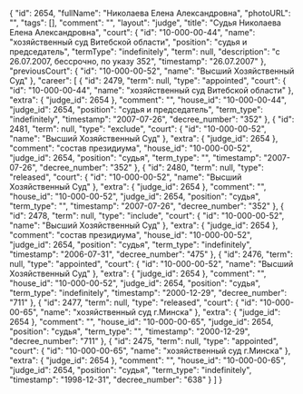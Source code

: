 {
    "id": 2654,
    "fullName": "Николаева Елена Александровна",
    "photoURL": "",
    "tags": [],
    "comment": "",
    "layout": "judge",
    "title": "Судья Николаева Елена Александровна",
    "court": {
        "id": "10-000-00-44",
        "name": "хозяйственный суд Витебской области",
        "position": "судья и председатель",
        "termType": "indefinitely",
        "term": null,
        "description": "c 26.07.2007, бессрочно, по указу 352",
        "timestamp": "26.07.2007"
    },
    "previousCourt": {
        "id": "10-000-00-52",
        "name": "Высший Хозяйственный Суд"
    },
    "career": [
        {
            "id": 2479,
            "term": null,
            "type": "appointed",
            "court": {
                "id": "10-000-00-44",
                "name": "хозяйственный суд Витебской области"
            },
            "extra": {
                "judge_id": 2654
            },
            "comment": "",
            "house_id": "10-000-00-44",
            "judge_id": 2654,
            "position": "судья и председатель",
            "term_type": "indefinitely",
            "timestamp": "2007-07-26",
            "decree_number": "352"
        },
        {
            "id": 2481,
            "term": null,
            "type": "exclude",
            "court": {
                "id": "10-000-00-52",
                "name": "Высший Хозяйственный Суд"
            },
            "extra": {
                "judge_id": 2654
            },
            "comment": "состав президиума",
            "house_id": "10-000-00-52",
            "judge_id": 2654,
            "position": "судья",
            "term_type": "",
            "timestamp": "2007-07-26",
            "decree_number": "352"
        },
        {
            "id": 2480,
            "term": null,
            "type": "released",
            "court": {
                "id": "10-000-00-52",
                "name": "Высший Хозяйственный Суд"
            },
            "extra": {
                "judge_id": 2654
            },
            "comment": "",
            "house_id": "10-000-00-52",
            "judge_id": 2654,
            "position": "судья",
            "term_type": "",
            "timestamp": "2007-07-26",
            "decree_number": "352"
        },
        {
            "id": 2478,
            "term": null,
            "type": "include",
            "court": {
                "id": "10-000-00-52",
                "name": "Высший Хозяйственный Суд"
            },
            "extra": {
                "judge_id": 2654
            },
            "comment": "состав президиума",
            "house_id": "10-000-00-52",
            "judge_id": 2654,
            "position": "судья",
            "term_type": "indefinitely",
            "timestamp": "2006-07-31",
            "decree_number": "475"
        },
        {
            "id": 2476,
            "term": null,
            "type": "appointed",
            "court": {
                "id": "10-000-00-52",
                "name": "Высший Хозяйственный Суд"
            },
            "extra": {
                "judge_id": 2654
            },
            "comment": "",
            "house_id": "10-000-00-52",
            "judge_id": 2654,
            "position": "судья",
            "term_type": "indefinitely",
            "timestamp": "2000-12-29",
            "decree_number": "711"
        },
        {
            "id": 2477,
            "term": null,
            "type": "released",
            "court": {
                "id": "10-000-00-65",
                "name": "хозяйственный суд г.Минска"
            },
            "extra": {
                "judge_id": 2654
            },
            "comment": "",
            "house_id": "10-000-00-65",
            "judge_id": 2654,
            "position": "судья",
            "term_type": "",
            "timestamp": "2000-12-29",
            "decree_number": "711"
        },
        {
            "id": 2475,
            "term": null,
            "type": "appointed",
            "court": {
                "id": "10-000-00-65",
                "name": "хозяйственный суд г.Минска"
            },
            "extra": {
                "judge_id": 2654
            },
            "comment": "",
            "house_id": "10-000-00-65",
            "judge_id": 2654,
            "position": "судья",
            "term_type": "indefinitely",
            "timestamp": "1998-12-31",
            "decree_number": "638"
        }
    ]
}